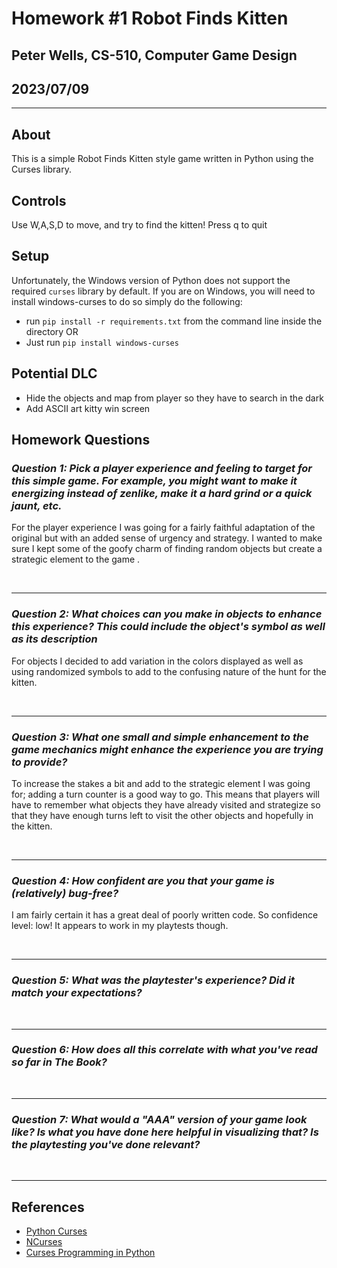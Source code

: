# Homework #1 Robot Finds Kitten

## Peter Wells, CS-510, Computer Game Design

## 2023/07/09

---

## About

This is a simple Robot Finds Kitten style game written in Python using the Curses library.

## Controls

Use W,A,S,D to move, and try to find the kitten! Press q to quit

## Setup

Unfortunately, the Windows version of Python does not support the required `curses` library by default. If you are on Windows, you will need to install windows-curses to do so simply do the following:

- run `pip install -r requirements.txt` from the command line inside the directory OR
- Just run `pip install windows-curses`

## Potential DLC

- Hide the objects and map from player so they have to search in the dark
- Add ASCII art kitty win screen

## Homework Questions

### ***Question 1: Pick a player experience and feeling to target for this simple game. For example, you might want to make it energizing instead of zenlike, make it a hard grind or a quick jaunt, etc.***

For the player experience I was going for a fairly faithful adaptation of the original but with an added sense of urgency and strategy. I wanted to make sure I kept some of the goofy charm of finding random objects but create a strategic element to the game   .

<br>

---

### ***Question 2: What choices can you make in objects to enhance this experience? This could include the object's symbol as well as its description***

For objects I decided to add variation in the colors displayed as well as using randomized symbols to add to the confusing nature of the hunt for the kitten.

<br>

---

### ***Question 3: What one small and simple enhancement to the game mechanics might enhance the experience you are trying to provide?***

To increase the stakes a bit and add to the strategic element I was going for; adding a turn counter is a good way to go. This means that players will have to remember what objects they have already visited and strategize so that they have enough turns left to visit the other objects and hopefully in the kitten.

<br>

---

### ***Question 4: How confident are you that your game is (relatively) bug-free?***

I am fairly certain it has a great deal of poorly written code. So confidence level: low! It appears to work in my playtests though.

<br>

---

### ***Question 5: What was the playtester's experience? Did it match your expectations?***

<br>

---

### ***Question 6: How does all this correlate with what you've read so far in The Book?***

<br>

---

### ***Question 7: What would a "AAA" version of your game look like? Is what you have done here helpful in visualizing that? Is the playtesting you've done relevant?***

<br>

---

## References

- [Python Curses](https://docs.python.org/3/howto/curses.html)
- [NCurses](http://www.ibiblio.org/pub/Linux/docs/HOWTO/other-formats/html_single/NCURSES-Programming-HOWTO.html#WHATIS)
- [Curses Programming in Python](https://www.devdungeon.com/content/curses-programming-python)
